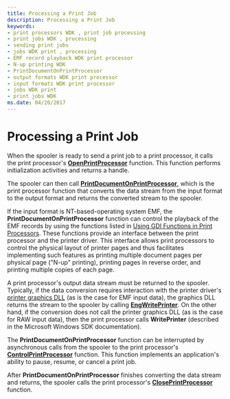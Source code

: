 ```yaml
---
title: Processing a Print Job
description: Processing a Print Job
keywords:
- print processors WDK , print job processing
- print jobs WDK , processing
- sending print jobs
- jobs WDK print , processing
- EMF record playback WDK print processor
- N-up printing WDK
- PrintDocumentOnPrintProcessor
- output formats WDK print processor
- input formats WDK print processor
- jobs WDK print
- print jobs WDK
ms.date: 04/20/2017
---
```


# Processing a Print Job





When the spooler is ready to send a print job to a print processor, it calls the print processor's [**OpenPrintProcessor**](/windows-hardware/drivers/ddi/winsplp/nf-winsplp-openprintprocessor) function. This function performs initialization activities and returns a handle.

The spooler can then call [**PrintDocumentOnPrintProcessor**](/windows-hardware/drivers/ddi/winsplp/nf-winsplp-printdocumentonprintprocessor), which is the print processor function that converts the data stream from the input format to the output format and returns the converted stream to the spooler.

If the input format is NT-based-operating system EMF, the **PrintDocumentOnPrintProcessor** function can control the playback of the EMF records by using the functions listed in [Using GDI Functions in Print Processors](using-gdi-functions-in-print-processors.md). These functions provide an interface between the print processor and the printer driver. This interface allows print processors to control the physical layout of printer pages and thus facilitates implementing such features as printing multiple document pages per physical page ("N-up" printing), printing pages in reverse order, and printing multiple copies of each page.

A print processor's output data stream must be returned to the spooler. Typically, if the data conversion requires interaction with the printer driver's [printer graphics DLL](printer-graphics-dll.md) (as is the case for EMF input data), the graphics DLL returns the stream to the spooler by calling [**EngWritePrinter**](/windows/win32/api/winddi/nf-winddi-engwriteprinter). On the other hand, if the conversion does not call the printer graphics DLL (as is the case for RAW input data), then the print processor calls **WritePrinter** (described in the Microsoft Windows SDK documentation).

The **PrintDocumentOnPrintProcessor** function can be interrupted by asynchronous calls from the spooler to the print processor's [**ControlPrintProcessor**](/windows-hardware/drivers/ddi/winsplp/nf-winsplp-controlprintprocessor) function. This function implements an application's ability to pause, resume, or cancel a print job.

After **PrintDocumentOnPrintProcessor** finishes converting the data stream and returns, the spooler calls the print processor's [**ClosePrintProcessor**](/windows-hardware/drivers/ddi/winsplp/nf-winsplp-closeprintprocessor) function.

 

